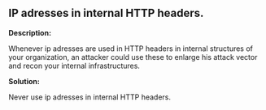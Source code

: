 
IP adresses in internal HTTP headers.
-------


**Description:**

Whenever ip adresses are used in HTTP headers in internal structures of your organization, an attacker could use these to enlarge his attack vector and recon your internal infrastructures.


**Solution:**

Never use ip adresses in internal HTTP headers.	